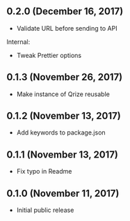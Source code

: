 ## 0.2.0 (December 16, 2017)

- Validate URL before sending to API

Internal:

- Tweak Prettier options


## 0.1.3 (November 26, 2017)

- Make instance of Qrize reusable


## 0.1.2 (November 13, 2017)

- Add keywords to package.json


## 0.1.1 (November 13, 2017)

- Fix typo in Readme


## 0.1.0 (November 11, 2017)

- Initial public release
